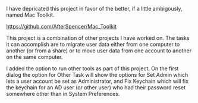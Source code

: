 I have depricated this project in favor of the better, if a little ambigously, named Mac Toolkit.

https://github.com/AfterSpencer/Mac_Toolkit


This project is a combination of other projects I have worked on. The tasks it can accomplish are to migrate user data either from one computer to another (or from a share) or to move user data from one account to another on the same computer.

I added the option to run other tools as part of this project. On the first dialog the option for Other Task will show the options for Set Admin which lets a user account be set as Administrator, and Fix Keychain which will fix the keychain for an AD user (or other user) who had their password reset somewhere other than in System Preferences.
